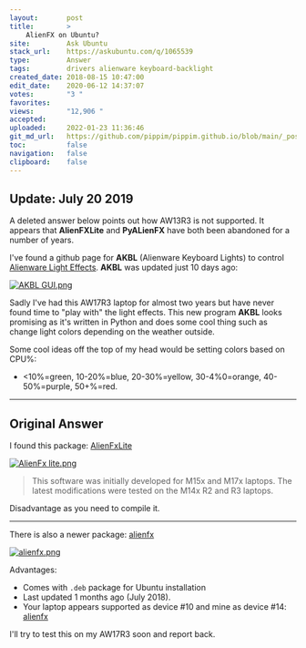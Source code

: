 ```yaml
---
layout:       post
title:        >
    AlienFX on Ubuntu?
site:         Ask Ubuntu
stack_url:    https://askubuntu.com/q/1065539
type:         Answer
tags:         drivers alienware keyboard-backlight
created_date: 2018-08-15 10:47:00
edit_date:    2020-06-12 14:37:07
votes:        "3 "
favorites:    
views:        "12,906 "
accepted:     
uploaded:     2022-01-23 11:36:46
git_md_url:   https://github.com/pippim/pippim.github.io/blob/main/_posts/2018/2018-08-15-AlienFX-on-Ubuntu^.md
toc:          false
navigation:   false
clipboard:    false
---
```


## Update: July 20 2019

A deleted answer below points out how AW13R3 is not supported. It appears that **AlienFXLite** and **PyALienFX** have both been abandoned for a number of years.

I've found a github page for **AKBL** (Alienware Keyboard Lights) to control [Alienware Light Effects][1]. **AKBL** was updated just 10 days ago:

[![AKBL GUI.png][2]][2]

Sadly I've had this AW17R3 laptop for almost two years but have never found time to "play with" the light effects. This new program **AKBL** looks promising as it's written in Python and does some cool thing such as change light colors depending on the weather outside.

Some cool ideas off the top of my head would be setting colors based on CPU%:

- <10%=green, 10-20%=blue, 20-30%=yellow, 30-4%0=orange, 40-50%=purple, 50+%=red.

----------

## Original Answer

I found this package: [AlienFxLite][3]

[![AlienFx lite.png][4]][4]

> This software was initially developed for M15x and M17x laptops. The  
> latest modifications were tested on the M14x R2 and R3 laptops.  

Disadvantage as you need to compile it.

----------

There is also a newer package: [alienfx][5]

[![alienfx.png][6]][6]

Advantages:

- Comes with `.deb` package for Ubuntu installation
- Last updated 1 months ago (July 2018).
- Your laptop appears supported  as device #10 and mine as device #14: [alienfx](alienfx)

I'll try to test this on my AW17R3 soon and report back.


  [1]: https://github.com/rsm-gh/akbl
  [2]: https://i.stack.imgur.com/x8HRc.png
  [3]: https://github.com/bchretien/AlienFxLite
  [4]: https://i.stack.imgur.com/YzA20.png
  [5]: https://github.com/trackmastersteve/alienfx
  [6]: https://i.stack.imgur.com/Ic6f4.png
